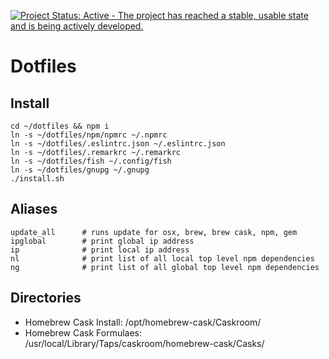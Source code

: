 [![Project Status: Active - The project has reached a stable, usable state and is being actively developed.](http://www.repostatus.org/badges/latest/active.svg)](http://www.repostatus.org/#active)

# Dotfiles

## Install

```shell
cd ~/dotfiles && npm i
ln -s ~/dotfiles/npm/npmrc ~/.npmrc
ln -s ~/dotfiles/.eslintrc.json ~/.eslintrc.json
ln -s ~/dotfiles/.remarkrc ~/.remarkrc
ln -s ~/dotfiles/fish ~/.config/fish
ln -s ~/dotfiles/gnupg ~/.gnupg
./install.sh
```

## Aliases

```shell
update_all      # runs update for osx, brew, brew cask, npm, gem
ipglobal        # print global ip address
ip              # print local ip address
nl              # print list of all local top level npm dependencies
ng              # print list of all global top level npm dependencies
```

## Directories

-   Homebrew Cask Install: /opt/homebrew-cask/Caskroom/
-   Homebrew Cask Formulaes: /usr/local/Library/Taps/caskroom/homebrew-cask/Casks/
